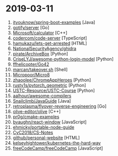 # 2019-03-11

1. [ityouknow/spring-boot-examples](https://github.com/ityouknow/spring-boot-examples "about learning Spring Boot via examples. Spring Boot 教程、技术栈示例代码，快速简单上手教程。") [Java]
2. [gotify/server](https://github.com/gotify/server "A simple server for sending and receiving messages in real-time per web socket. (Includes a sleek web-ui)") [Go]
3. [Microsoft/calculator](https://github.com/Microsoft/calculator "Windows Calculator: A simple yet powerful calculator that ships with Windows") [C++]
4. [codercom/code-server](https://github.com/codercom/code-server "Run VS Code on a remote server.") [TypeScript]
5. [hamukazu/lets-get-arrested](https://github.com/hamukazu/lets-get-arrested "This project is intended to protest against the police in Japan") [HTML]
6. [NationalSecurityAgency/ghidra](https://github.com/NationalSecurityAgency/ghidra "Ghidra is a software reverse engineering (SRE) framework") 
7. [pirate/ArchiveBox](https://github.com/pirate/ArchiveBox "🗃 The open source self-hosted web archive. Takes browser history/bookmarks/Pocket/Pinboard/etc., saves HTML, JS, PDFs, media, and more...") [Python]
8. [CriseLYJ/awesome-python-login-model](https://github.com/CriseLYJ/awesome-python-login-model "😮python模拟登陆一些大型网站，还有一些简单的爬虫，希望对你们有所帮助❤️，如果喜欢记得给个star哦🌟") [Python]
9. [ffhelicopter/Go42](https://github.com/ffhelicopter/Go42 "写《Go语言四十二章经》，纯粹是因为开发过程中碰到过的一些问题，踩到过的一些坑，感觉在Go语言学习使用过程中，有必要深刻理解这门语言的核心思维、清晰掌握语言的细节规范以及反复琢磨标准包代码设计模式，于是才有了这本书。") 
10. [marcan/takeover.sh](https://github.com/marcan/takeover.sh "Wipe and reinstall a running Linux system via SSH, without rebooting. You know you want to.") [Shell]
11. [Micropoor/Micro8](https://github.com/Micropoor/Micro8 "Gitbook") 
12. [zhaoolee/ChromeAppHeroes](https://github.com/zhaoolee/ChromeAppHeroes "🌈Chrome插件英雄榜, 为优秀的Chrome插件写一本中文说明书, 让Chrome插件英雄们造福人类~ ChromePluginHeroes, Write a Chinese manual for the excellent Chrome plugin, let the Chrome plugin heroes benefit the human~") [Python]
13. [rusty1s/pytorch_geometric](https://github.com/rusty1s/pytorch_geometric "Geometric Deep Learning Extension Library for PyTorch") [Python]
14. [USTC-Resource/USTC-Course](https://github.com/USTC-Resource/USTC-Course "❤️中国科学技术大学课程资源") [Python]
15. [aalhour/awesome-compilers](https://github.com/aalhour/awesome-compilers "😎 Curated list of awesome resources on Compilers, Interpreters and Runtimes") 
16. [Snailclimb/JavaGuide](https://github.com/Snailclimb/JavaGuide "【Java学习+面试指南】 一份涵盖大部分Java程序员所需要掌握的核心知识。") [Java]
17. [retroplasma/flyover-reverse-engineering](https://github.com/retroplasma/flyover-reverse-engineering "Reversing Apple's 3D satellite mode") [Go]
18. [olive-editor/olive](https://github.com/olive-editor/olive "Professional open-source NLE video editor") [C++]
19. [pr0g/cmake-examples](https://github.com/pr0g/cmake-examples "A collection of as simple as possible, modern CMake projects") 
20. [bvaughn/react-window](https://github.com/bvaughn/react-window "React components for efficiently rendering large lists and tabular data") [JavaScript]
21. [ehmicky/portable-node-guide](https://github.com/ehmicky/portable-node-guide "📗 Practical guide on how to write portable/cross-platform Node.js code") 
22. [CyC2018/CS-Notes](https://github.com/CyC2018/CS-Notes "😋 技术面试必备基础知识") 
23. [github/personal-website](https://github.com/github/personal-website "Code that'll help you kickstart a personal website that showcases your work as a software developer.") [HTML]
24. [kelseyhightower/kubernetes-the-hard-way](https://github.com/kelseyhightower/kubernetes-the-hard-way "Bootstrap Kubernetes the hard way on Google Cloud Platform. No scripts.") 
25. [freeCodeCamp/freeCodeCamp](https://github.com/freeCodeCamp/freeCodeCamp "The https://www.freeCodeCamp.org open source codebase and curriculum. Learn to code for free together with millions of people.") [JavaScript]
